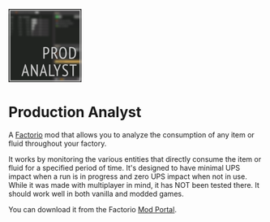 ![Mod thumbnail](/thumbnail.png)

# Production Analyst

A [Factorio](https://factorio.com) mod that allows you to analyze
the consumption of any item or fluid throughout your factory.

It works by monitoring the various entities that directly consume
the item or fluid for a specified period of time. It's designed to
have minimal UPS impact when a run is in progress and zero UPS
impact when not in use. While it was made with multiplayer in mind,
it has NOT been tested there. It should work well in both vanilla
and modded games.

You can download it from the Factorio
[Mod Portal](https://mods.factorio.com/mod/production-analyst).
